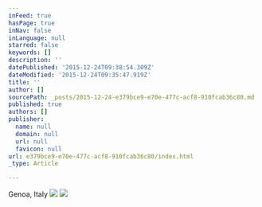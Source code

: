 ```yaml
---
inFeed: true
hasPage: true
inNav: false
inLanguage: null
starred: false
keywords: []
description: ''
datePublished: '2015-12-24T09:38:54.309Z'
dateModified: '2015-12-24T09:35:47.919Z'
title: ''
author: []
sourcePath: _posts/2015-12-24-e379bce9-e70e-477c-acf8-910fcab36c80.md
published: true
authors: []
publisher:
  name: null
  domain: null
  url: null
  favicon: null
url: e379bce9-e70e-477c-acf8-910fcab36c80/index.html
_type: Article

---
```

Genoa, Italy
![](https://the-grid-user-content.s3-us-west-2.amazonaws.com/af2208f3-9a8a-41b8-9845-be223d9ca2e8.jpg)
![](https://the-grid-user-content.s3-us-west-2.amazonaws.com/1c56a13e-b1ca-453f-a6b2-8c5477e7753f.jpg)